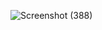 ![Screenshot (388)](https://github.com/user-attachments/assets/c095d80c-ea33-4134-8f8b-95d9ce0c5840)
